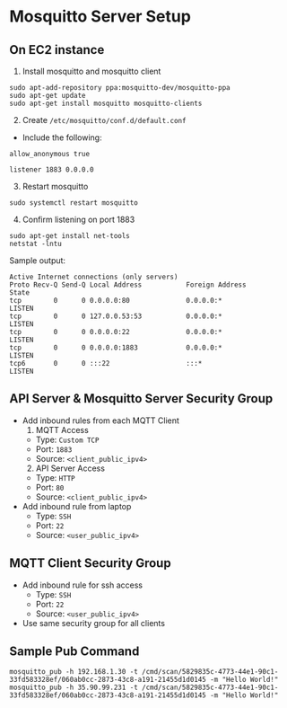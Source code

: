 # Mosquitto Server Setup

## On EC2 instance
1. Install mosquitto and mosquitto client
```
sudo apt-add-repository ppa:mosquitto-dev/mosquitto-ppa
sudo apt-get update
sudo apt-get install mosquitto mosquitto-clients
```

2. Create `/etc/mosquitto/conf.d/default.conf`
- Include the following:
```
allow_anonymous true

listener 1883 0.0.0.0
```

3. Restart mosquitto
```
sudo systemctl restart mosquitto
```

4. Confirm listening on port 1883
```
sudo apt-get install net-tools
netstat -lntu
```
Sample output:
```
Active Internet connections (only servers)
Proto Recv-Q Send-Q Local Address           Foreign Address         State      
tcp        0      0 0.0.0.0:80              0.0.0.0:*               LISTEN     
tcp        0      0 127.0.0.53:53           0.0.0.0:*               LISTEN     
tcp        0      0 0.0.0.0:22              0.0.0.0:*               LISTEN     
tcp        0      0 0.0.0.0:1883            0.0.0.0:*               LISTEN     
tcp6       0      0 :::22                   :::*                    LISTEN
```

## API Server & Mosquitto Server Security Group
- Add inbound rules from each MQTT Client
  1. MQTT Access 
    * Type: `Custom TCP`
    * Port: `1883`
    * Source: `<client_public_ipv4>`
  2. API Server Access
    * Type: `HTTP`
    * Port: `80`
    * Source: `<client_public_ipv4>`
- Add inbound rule from laptop
  * Type: `SSH`
  * Port: `22`
  * Source: `<user_public_ipv4>`

## MQTT Client Security Group
- Add inbound rule for ssh access
  * Type: `SSH`
  * Port: `22`
  * Source: `<user_public_ipv4>`
- Use same security group for all clients

## Sample Pub Command
```
mosquitto_pub -h 192.168.1.30 -t /cmd/scan/5829835c-4773-44e1-90c1-33fd583328ef/060ab0cc-2873-43c8-a191-21455d1d0145 -m "Hello World!"
mosquitto_pub -h 35.90.99.231 -t /cmd/scan/5829835c-4773-44e1-90c1-33fd583328ef/060ab0cc-2873-43c8-a191-21455d1d0145 -m "Hello World!"
```